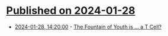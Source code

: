 # [Published on 2024-01-28](index.md)

* [2024-01-28, 14:20:00](https://soylentnews.org/article.pl?sid=24/01/27/196227&from=rss) - [The Fountain of Youth is … a T Cell?](https://soylentnews.org/article.pl?sid=24/01/27/196227&from=rss)
